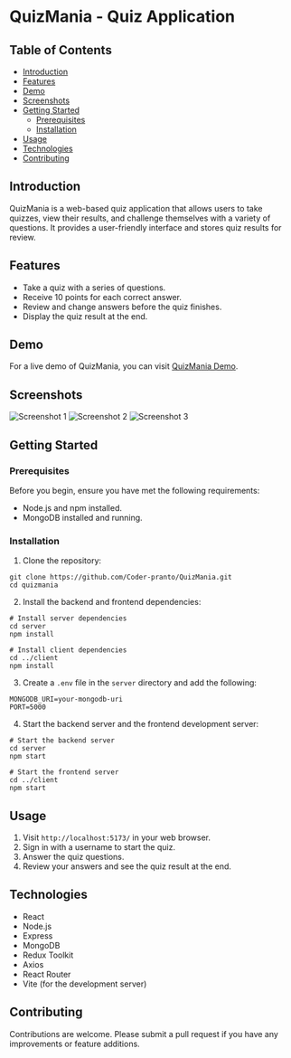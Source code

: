 # QuizMania - Quiz Application

## Table of Contents

- [Introduction](#introduction)
- [Features](#features)
- [Demo](#demo)
- [Screenshots](#screenshots)
- [Getting Started](#getting-started)
  - [Prerequisites](#prerequisites)
  - [Installation](#installation)
- [Usage](#usage)
- [Technologies](#technologies)
- [Contributing](#contributing)


## Introduction

QuizMania is a web-based quiz application that allows users to take quizzes, view their results, and challenge themselves with a variety of questions. It provides a user-friendly interface and stores quiz results for review.

## Features

- Take a quiz with a series of questions.
- Receive 10 points for each correct answer.
- Review and change answers before the quiz finishes.
- Display the quiz result at the end.

## Demo

For a live demo of QuizMania, you can visit [QuizMania Demo](https://netlify.com).

## Screenshots

![Screenshot 1](https://drive.com/500x300)
![Screenshot 2](https://drive.com/500x300)
![Screenshot 3](https://drive.com/500x300)

## Getting Started

### Prerequisites

Before you begin, ensure you have met the following requirements:

- Node.js and npm installed.
- MongoDB installed and running.

### Installation

1. Clone the repository:

```shell
git clone https://github.com/Coder-pranto/QuizMania.git
cd quizmania
```

2. Install the backend and frontend dependencies:

```shell
# Install server dependencies
cd server
npm install

# Install client dependencies
cd ../client
npm install
```

3. Create a `.env` file in the `server` directory and add the following:

```shell
MONGODB_URI=your-mongodb-uri
PORT=5000
```

4. Start the backend server and the frontend development server:

```shell
# Start the backend server
cd server
npm start

# Start the frontend server
cd ../client
npm start
```

## Usage

1. Visit `http://localhost:5173/` in your web browser.
2. Sign in with a username to start the quiz.
3. Answer the quiz questions.
4. Review your answers and see the quiz result at the end.

## Technologies

- React
- Node.js
- Express
- MongoDB
- Redux Toolkit
- Axios
- React Router
- Vite (for the development server)

## Contributing

Contributions are welcome. Please submit a pull request if you have any improvements or feature additions.

